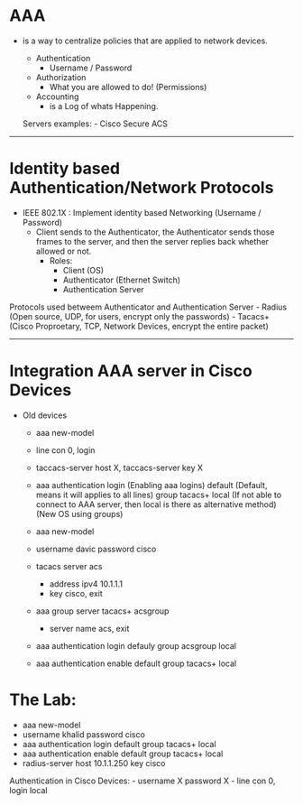 # AAA

- is a way to centralize policies that are applied to network devices.
	
	- Authentication
		- Username / Password
	- Authorization
		- What you are allowed to do! (Permissions)
	- Accounting
		- is a Log of whats Happening.

	Servers examples: 
		- Cisco Secure ACS

*** 

# Identity based Authentication/Network Protocols

- IEEE 802.1X : Implement identity based Networking (Username / Password)
	- Client sends to the Authenticator, the Authenticator sends those frames to the server, and then the server replies back whether allowed or not.
		- Roles:
			- Client (OS)
			- Authenticator (Ethernet Switch)
			- Authentication Server

 Protocols used betweem Authenticator and Authentication Server
	- Radius (Open source, UDP, for users, encrypt only the passwords)
	- Tacacs+ (Cisco Proproetary, TCP, Network Devices, encrypt the entire packet)

***

# Integration AAA server in Cisco Devices 

- Old devices
	- aaa new-model 
	- line con 0, login
	- taccacs-server host X, taccacs-server key X
	- aaa authentication login (Enabling aaa logins) default (Default, means it will applies to all lines) group tacacs+ local (If not able to connect to AAA server, then local is there as alternative method)
	(New OS using groups)
	- aaa new-model
	- username davic password cisco
	- tacacs server acs
		- address ipv4 10.1.1.1
		- key cisco, exit

	- aaa group server tacacs+ acsgroup
		- server name acs, exit

	- aaa authentication login defauly group acsgroup local
	- aaa authentication enable default group tacacs+ local

# The Lab:

- aaa new-model
- username khalid password cisco
- aaa authentication login default group tacacs+ local 
- aaa authentication enable default group tacacs+ local 
- radius-server host 10.1.1.250 key cisco

Authentication in Cisco Devices:
	- username X password X
	- line con 0, login local